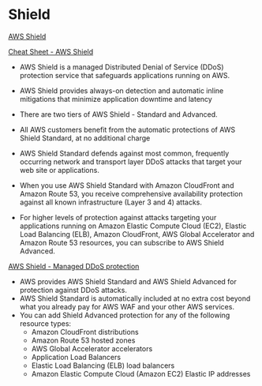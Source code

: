 # Shield

[AWS Shield](https://docs.aws.amazon.com/waf/latest/developerguide/shield-chapter.html)

[Cheat Sheet - AWS Shield](https://tutorialsdojo.com/aws-shield)

- AWS Shield is a managed Distributed Denial of Service (DDoS) protection service that safeguards applications running on AWS.
- AWS Shield provides always-on detection and automatic inline mitigations that minimize application downtime and latency
- There are two tiers of AWS Shield - Standard and Advanced.

- All AWS customers benefit from the automatic protections of AWS Shield Standard, at no additional charge
- AWS Shield Standard defends against most common, frequently occurring network and transport layer DDoS attacks that target your web site or applications. 
- When you use AWS Shield Standard with Amazon CloudFront and Amazon Route 53, you receive comprehensive availability protection against all known infrastructure (Layer 3 and 4) attacks.
- For higher levels of protection against attacks targeting your applications running on Amazon Elastic Compute Cloud (EC2), Elastic Load Balancing (ELB), Amazon CloudFront, AWS Global Accelerator and Amazon Route 53 resources, you can subscribe to AWS Shield Advanced. 

[AWS Shield - Managed DDoS protection](https://aws.amazon.com/shield/?whats-new-cards.sort-by=item.additionalFields.postDateTime&whats-new-cards.sort-order=desc)

- AWS provides AWS Shield Standard and AWS Shield Advanced for protection against DDoS attacks. 
- AWS Shield Standard is automatically included at no extra cost beyond what you already pay for AWS WAF and your other AWS services.
- You can add Shield Advanced protection for any of the following resource types:
  - Amazon CloudFront distributions
  - Amazon Route 53 hosted zones
  - AWS Global Accelerator accelerators
  - Application Load Balancers
  - Elastic Load Balancing (ELB) load balancers
  - Amazon Elastic Compute Cloud (Amazon EC2) Elastic IP addresses

